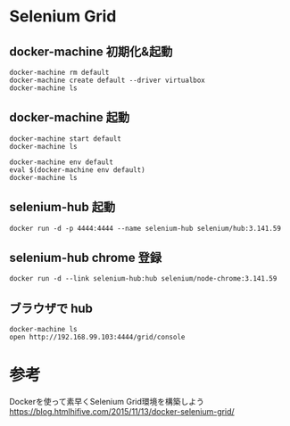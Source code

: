 # Selenium Grid

## docker-machine 初期化&起動
```
docker-machine rm default
docker-machine create default --driver virtualbox
docker-machine ls
```

##  docker-machine 起動
```
docker-machine start default
docker-machine ls
```

```
docker-machine env default
eval $(docker-machine env default)
docker-machine ls
```

## selenium-hub 起動
```
docker run -d -p 4444:4444 --name selenium-hub selenium/hub:3.141.59
```

## selenium-hub chrome 登録
```
docker run -d --link selenium-hub:hub selenium/node-chrome:3.141.59
```

## ブラウザで hub
```
docker-machine ls
open http://192.168.99.103:4444/grid/console
```

# 参考
Dockerを使って素早くSelenium Grid環境を構築しよう
https://blog.htmlhifive.com/2015/11/13/docker-selenium-grid/